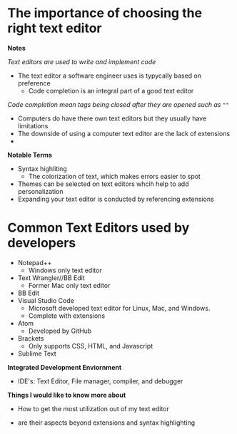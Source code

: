 # The importance of choosing the right text editor
 
 **Notes**
 
 _Text editors are used to write and implement code_ 
 
 + The text editor a software engineer uses is typycally based on preference 
     + Code completion is an integral part of a good text editor
  
  _Code completion mean tags being closed after they are opened such as `""`_ 
  
 + Computers do have there own text editors but they usually have limitations
 + The downside of using a computer text editor are the lack of extensions
 + 
  **Notable Terms**
  
  + Syntax highliting 
      + The colorization of text, which makes errors easier to spot 
  + Themes can be selected on text editors whcih help to add personalization 
  + Expanding your text editor is conducted by referencing extensions 

# Common Text Editors used by developers 

+ Notepad++ 
    + Windows only text editor
+ Text Wrangler//BB Edit
    + Former Mac only text editor
+ BB Edit
+ Visual Studio Code
    + Microsoft developed text editor for Linux, Mac, and Windows. 
    + Complete with extensions
+ Atom
    + Developed by GitHub
+ Brackets 
    + Only supports CSS, HTML, and Javascript
+ Sublime Text 

**Integrated Development Enviornment**
+ IDE's: Text Editor, File manager, compiler, and debugger 

**Things I would like to know more about**

+ How to get the most utilization out of my text editor 

+ are their aspects beyond extensions and syntax highlighting 
  
  

